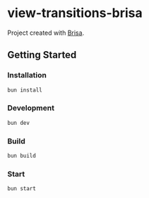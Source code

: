 # view-transitions-brisa

Project created with [Brisa](https://github.com/brisa-build/brisa).

## Getting Started

### Installation

```bash
bun install
```

### Development

```bash
bun dev
```

### Build

```bash
bun build
```

### Start

```bash
bun start
```
